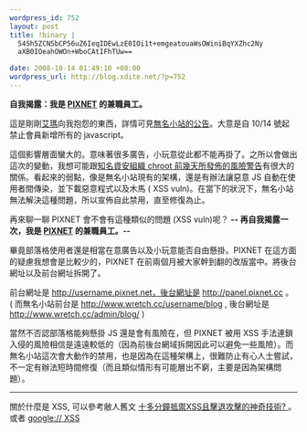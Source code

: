 ```yaml
--- 
wordpress_id: 752
layout: post
title: !binary |
  54Sh5ZCN5bCP56uZ6IeqIDEwLzE0IOi1t+emgeatouaWsOWiniBqYXZhc2Ny
  aXB0IOeahOWOn+WboCAtIFhTUw==

date: 2008-10-14 01:49:10 +08:00
wordpress_url: http://blog.xdite.net/?p=752
---
```

<strong>自我揭露：我是 <a href="http://www.pixnet.net">PIXNET</a> 的兼職員工。</strong>

這是剛剛<a href="http://amarylliss.pixnet.net/blog">艾瑪</a>向我抱怨的東西，詳情可見<a href="http://www.wretch.cc/blog/WretchFAQ/9781602">無名小站的公告</a>。大意是自 10/14 號起禁止會員新增所有的 javascript。

這個影響層面蠻大的。意味著很多廣告，小玩意從此都不能再掛了。之所以會做出這次的變動，我想可能跟<a href="http://chroot.org/advisory/chroot_uu_yw">知名資安組織 chroot 前幾天所發佈的風險警告</a>有很大的關係。看起來的弱點，像是無名小站現有的架構，還是有辦法讓惡意  JS 自動在使用者間傳染，並下載惡意程式以及木馬 ( XSS vuln)。在當下的狀況下，無名小站無法解決這種問題，所以宣佈自此禁用，直至修復為止。

再來聊一聊 PIXNET 會不會有這種類似的問題 (XSS vuln)呢？
<strong>
-- 再自我揭露一次，我是 <a href="http://www.pixnet.net">PIXNET</a> 的兼職員工。--</strong>

畢竟部落格使用者還是相當在意廣告以及小玩意能否自由懸掛。PIXNET 在這方面的疑慮我想會是比較少的，PIXNET 在前兩個月被大家幹到翻的改版當中。將後台網址以及前台網址拆開了。

前台網址是 http://username.pixnet.net，後台網址是 http://panel.pixnet.cc 。
( 而無名小站前台是 http://www.wretch.cc/username/blog , 後台網址是 http://www.wretch.cc/admin/blog/ )

當然不否認部落格能夠懸掛 JS 還是會有風險在，但 PIXNET 被用 XSS 手法連鎖入侵的風險相信是遠遠較低的（因為前後台網域拆開因此可以避免一些風險）。而無名小站這次會大動作的禁用，也是因為在這種架構上，很難防止有心人士嘗試，不一定有辦法短時間修復（而且類似情形有可能層出不窮，主要是因為架構問題）。 

---
關於什麼是 XSS, 可以參考敝人舊文 <a href="http://blog.xdite.net/?p=209">十多分鐘抵禦XSS且擊退攻擊的神奇技術? </a>。或者 <a href="http://www.google.com.tw/search?source=ig&hl=zh-TW&q=xss&meta=&btnG=Google+%E6%90%9C%E5%B0%8B&aq=f">google:// XSS</a>
